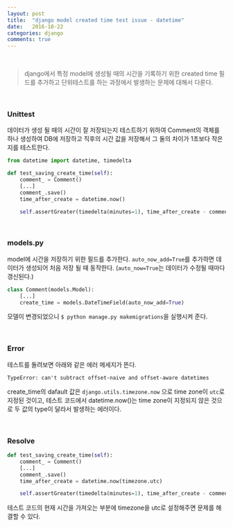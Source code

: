 ```yaml
---
layout: post
title:  "django model created time test issue - datetime"
date:   2016-10-22
categories: django
comments: true
---
```


<br>  

> django에서 특정 model에 생성될 때의 시간을 기록하기 위한 created time 필드를 추가하고 단위테스트를 하는 과정에서 발생하는 문제에 대해서 다룬다.  

<br>  

### Unittest  

데이터가 생성 될 때의 시간이 잘 저장되는지 테스트하기 위하여 Comment의 객체를 하나 생성하여 DB에 저장하고 직후의 시간 값을 저장해서 그 둘의 차이가 1초보다 작은지를 테스트한다.  

```python
from datetime import datetime, timedelta

def test_saving_create_time(self):
    comment_ = Comment()
    [...]
    comment_.save()
    time_after_create = datetime.now()

    self.assertGreater(timedelta(minutes=1), time_after_create - comment_.create_time)
```  

<br>  

### models.py  

model에 시간을 저장하기 위한 필드를 추가한다. `auto_now_add=True`를 추가하면 데이터가 생성되어 처음 저장 될 때 동작한다. (`auto_now=True`는 데이터가 수정될 때마다 갱신된다.)  

```python
class Comment(models.Model):
    [...]
    create_time = models.DateTimeField(auto_now_add=True)
```

모델이 변경되었으니 `$ python manage.py makemigrations`을 실행시켜 준다.  

<br>  

### Error  

테스트를 돌려보면 아래와 같은 에러 메세지가 뜬다.  

```
TypeError: can't subtract offset-naive and offset-aware datetimes
```  

create_time의 dafault 값은 `django.utils.timezone.now` 으로 time zone이 `utc`로 지정된 것이고, 테스트 코드에서 datetime.now()는 time zone이 지정되지 않은 것으로 두 값의 type이 달라서 발생하는 에러이다.  


<br>  

### Resolve  

```python
def test_saving_create_time(self):
    comment_ = Comment()
    [...]
    comment_.save()
    time_after_create = datetime.now(timezone.utc)

    self.assertGreater(timedelta(minutes=1), time_after_create - comment_.create_time)
```  

테스트 코드의 현재 시간을 가져오는 부분에 timezone을 utc로 설정해주면 문제를 해결할 수 있다.  
